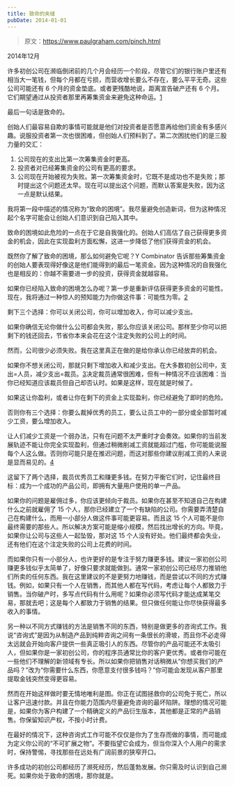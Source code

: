 ```yaml
---
title: 致命的夹缝
pubDate: 2014-01-01
---
```


> 原文：https://www.paulgraham.com/pinch.html 

            
2014年12月

许多初创公司在濒临倒闭前的几个月会经历一个阶段，尽管它们的银行账户里还有相当大一笔钱，但每个月都在亏损，而营收增长要么不存在，要么平平无奇。这些公司可能还有 6 个月的资金垫底。或者更残酷地说，距离宣告破产还有 6 个月。它们期望通过从投资者那里再筹集资金来避免这种命运。[1](#致命的夹缝_note1)

最后一句话是致命的。

创始人们最容易自欺的事情可能就是他们对投资者是否愿意再给他们资金有多感兴趣。说服投资者第一次也很困难，但创始人们预料到了。第二次困扰他们的是三股力量的交汇：

1. 公司现在的支出比第一次筹集资金时更高。
2. 投资者对已经筹集资金的公司有更高的要求。
3. 公司现在开始被视为失败。第一次筹集资金时，它既不是成功也不是失败；那时提出这个问题还太早。现在可以提出这个问题，而默认答案是失败，因为这一点是默认结果。

我将第一段中描述的情况称为“致命的困境”。我尽量避免创造新词，但为这种情况起个名字可能会让创始人们意识到自己陷入其中。 

致命的困境如此危险的一点在于它是自我强化的。创始人们高估了自己获得更多资金的机会，因此在实现盈利方面松懈，这进一步降低了他们获得资金的机会。

既然你了解了致命的困境，那么如何避免它呢？Y Combinator 告诉那些筹集资金的创始人要表现得好像这是他们能得到的最后一笔资金。因为这种情况的自我强化也是相反的：你越不需要进一步的投资，获得资金就越容易。

如果你已经陷入致命的困境怎么办呢？第一步是重新评估获得更多资金的可能性。现在，我将通过一种惊人的预知能力为你做这件事：可能性为零。[2](#致命的夹缝_note2)

剩下三个选择：你可以关闭公司，你可以增加收入，你可以减少支出。

如果你确信无论你做什么公司都会失败，那么你应该关闭公司。那样至少你可以把剩下的钱还回去，节省你本来会花在这个注定失败的公司上的时间。

然而，公司很少必须失败。我在这里真正在做的是给你承认你已经放弃的机会。

如果你不想关闭公司，那就只剩下增加收入和减少支出。在大多数初创公司中，支出=人员，减少支出=裁员。[3](#致命的夹缝_note3)决定裁员通常很困难，但有一种情况不应该困难：当你已经知道应该裁员但自己却否认时。如果是这样，现在就是时候了。

如果这让你盈利，或者让你在剩下的资金上实现盈利，你已经避免了即时的危险。

否则你有三个选择：你要么裁掉优秀的员工，要么让员工中的一部分或全部暂时减少工资，要么增加收入。

让人们减少工资是一个弱办法，只有在问题不太严重时才会奏效。如果你的当前发展轨迹不能让你完全实现盈利，但通过稍微削减工资就能超过门槛，你可能能说服每个人这么做。否则你可能只是在推迟问题，而这对那些你建议削减工资的人来说是显而易见的。[4](#致命的夹缝_note4)

这留下了两个选择，裁员优秀员工和赚更多钱。在努力平衡它们时，记住最终目标：成为一个成功的产品公司，即拥有大量用户使用的单一产品。

如果你的问题是雇佣过多，你应该更倾向于裁员。如果你在甚至不知道自己在构建什么之前就雇佣了 15 个人，那你已经建立了一个有缺陷的公司。你需要弄清楚自己在构建什么，而用一小部分人做这件事可能更容易。而且这 15 个人可能不是你最终需要的那些人。所以解决方案可能是缩小规模，然后找出增长的方向。毕竟，如果你让公司与这些人一起坠毁，那对这 15 个人没有好处。他们最终都会失业，还有他们在这个注定失败的公司上花费的时间。

而如果你只有一小部分人，也许更好的是专注于努力赚更多钱。建议一家初创公司赚更多钱似乎太简单了，好像只要求就能做到。通常一家初创公司已经尽力推销他们所卖的任何东西。我在这里建议的不是更努力地赚钱，而是尝试以不同的方式赚钱。例如，如果只有一个人在销售，而其他人都在写代码，考虑让每个人都致力于销售。当你破产时，多写点代码有什么用呢？如果你必须写代码才能达成某笔交易，那就去吧；这是每个人都致力于销售的结果。但只做任何能让你尽快获得最多收入的事情。

另一种以不同方式赚钱的方法是销售不同的东西，特别是做更多的咨询式工作。我说“咨询式”是因为从制造产品到纯粹咨询之间有一条很长的滑坡，而且你不必走得太远就会开始向客户提供一些真正吸引人的东西。尽管你的产品可能还不太吸引人，但如果你是一家初创公司，你的程序员通常比你的客户更优秀。或者你可能在一些他们不理解的新领域有专长。所以如果你把销售对话稍微从“你想买我们的产品吗？”改为“你需要什么东西，你愿意支付很多钱吗？”你可能会发现从客户那里提取金钱突然变得更容易。

然而在开始这样做时要无情地唯利是图。你正在试图拯救你的公司免于死亡，所以让客户迅速付款。并且在你能力范围内尽量避免咨询的最坏陷阱。理想的情况可能是，如果你为客户构建了一个精确定义的产品衍生版本，其他都是正常的产品销售。你保留知识产权，不按小时计费。

在最好的情况下，这种咨询式工作可能不仅仅是你为了生存而做的事情，而可能成为定义你公司的“不可扩展之物”。不要指望它会成为，但当你深入个人用户的需求时，保持警惕，寻找那些在远处有广阔前景的狭窄开口。

许多成功的初创公司都经历了濒死经历，然后蓬勃发展。你只需及时认识到自己濒死。如果你处于致命的困境，那你就是。
